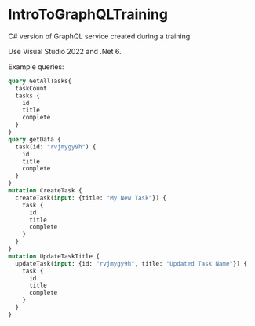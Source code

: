# IntroToGraphQLTraining

C# version of GraphQL service created during a training.

Use Visual Studio 2022 and .Net 6.

Example queries:
```graphql
query GetAllTasks{
  taskCount
  tasks {
    id
    title
    complete
  }  
}
query getData {
  task(id: "rvjmygy9h") {
    id
    title
    complete
  }
}
mutation CreateTask {
  createTask(input: {title: "My New Task"}) {
    task {
      id
      title
      complete
    }
  }  
}
mutation UpdateTaskTitle {
  updateTask(input: {id: "rvjmygy9h", title: "Updated Task Name"}) {
    task {
      id
      title
      complete
    }
  }  
}
```
